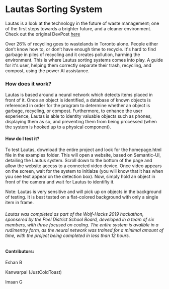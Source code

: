 # Lautas Sorting System
Lautas is a look at the technology in the future of waste management; one of the first steps towards a brighter future, and a cleaner environment.
Check out the original DevPost [here](https://devpost.com/software/lautus-yrl897)

Over 26% of recycling goes to wastelands in Toronto alone. People either don’t know how to, or don’t have enough time to recycle. It's hard to find garbage in piles of recycling and it creates pollution, harming the environment. This is where Lautus sorting systems comes into play. A guide for it's user, helping them correctly separate their trash, recycling, and compost, using the power AI assistance.

### How does it work?
Lautas is based around a neural network which detects items placed in front of it. Once an object is identified, a database of known objects is referenced in order for the program to determine whether an object is garbage, recycling, or compost. Furthermore, to enhance the user experience, Lautas is able to identity valuable objects such as phones, displaying them as so, and preventing them from being processed (when the system is hooked up to a physical component).

#### How do I test it?
To test Lautas, download the entire project and look for the homepage.html file in the examples folder. This will open a website, based on Semantic-UI, detailing the Lautus system. Scroll down to the bottom of the page and allow the website access to a connected video device. Once video appears on the screen, wait for the system to initialze (you will know that it has when you see text appear on the detection box). Now, simply hold an object in front of the camera and wait for Lautus to identifiy it.

Note: Lautas is very sensitive and will pick up on objects in the background of testing. It is best tested on a flat-colored background with only a single item in frame.

###### Lautas was completed as part of the Wolf-Hacks 2019 hackathon, sponsered by the Peel District School Board, developed in a team of six members, with three focused on coding. The entire system is avalible in a rudimentry form, as the neural network was trained for a minimal amount of time, with the project being completed in less than 12 hours.

#### Contributors:
Eshan B

Kanwarpal (JustColdToast)

Imaan G
